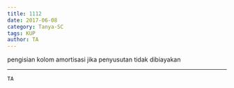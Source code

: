 ```yaml
---
title: 1112
date: 2017-06-08
category: Tanya-SC
tags: KUP
author: TA
---
```


pengisian kolom amortisasi jika penyusutan tidak dibiayakan

---



`TA`
